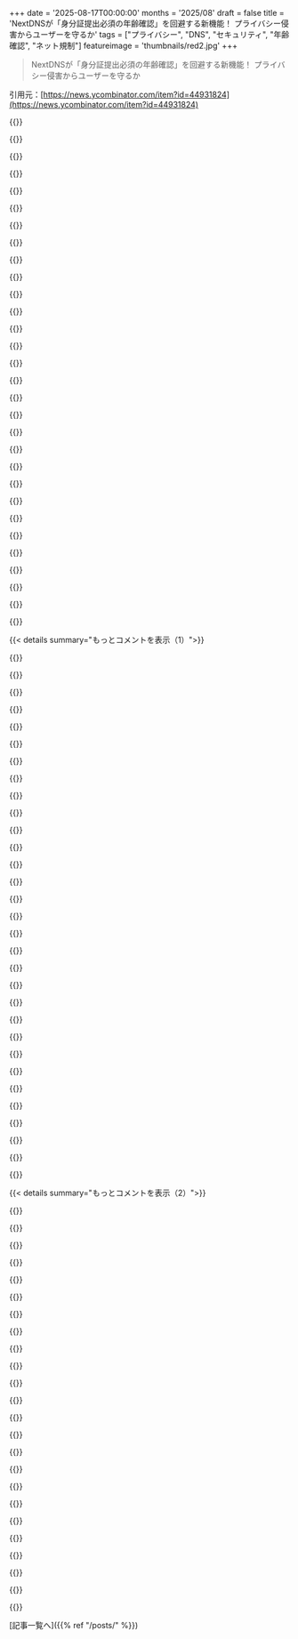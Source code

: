 +++
date = '2025-08-17T00:00:00'
months = '2025/08'
draft = false
title = 'NextDNSが「身分証提出必須の年齢確認」を回避する新機能！ プライバシー侵害からユーザーを守るか'
tags = ["プライバシー", "DNS", "セキュリティ", "年齢確認", "ネット規制"]
featureimage = 'thumbnails/red2.jpg'
+++

> NextDNSが「身分証提出必須の年齢確認」を回避する新機能！ プライバシー侵害からユーザーを守るか

引用元：[https://news.ycombinator.com/item?id=44931824](https://news.ycombinator.com/item?id=44931824)




{{<matomeQuote body="NextDNSが年齢認証を回避する新機能「Bypass Age Verification」をリリースしたよ！身分証提出はプライバシーリスクが高いから、DNSトリックで回避するんだ。本日より全ユーザーが利用可能で、無料アカウントでも使えるよ。HNコミュニティのみんなはどう思う？プライバシー保護として正しい方法かな、それとも規制当局を刺激しちゃうかな？https://nextdns.io" userName="nextdns" createdAt="2025/08/17 14:29:22" color="#ff33a1">}}




{{<matomeQuote body="長期的には効果がないかもだけど、身分証提出のプライバシー問題には抵抗すべきだから、この機能はめっちゃ価値あると思う！もし規制が厳しくなっても、有権者が問題意識を持つきっかけになるかもね。それが僕の希望だよ。" userName="freedomben" createdAt="2025/08/17 19:31:37" color="#ff33a1">}}




{{<matomeQuote body="匿名でインターネットポルノを見れるようにするっていうのは、有権者を動かす政治的な足がかりにはならないよね。残念だけど。" userName="petcat" createdAt="2025/08/17 22:31:31" color="">}}




{{<matomeQuote body="プライバシーより子育ての欠如の方が大きな脅威だよ。矛盾してるけど、君の意見に同意しちゃうな。" userName="sksrbWgbfK" createdAt="2025/08/18 08:21:28" color="">}}




{{<matomeQuote body="親が24時間子供を見てるわけじゃないし、社会にも責任があるよ。未成年がうっかりクリックしたり、悪い親の子供がサイトを台無しにする可能性もあるんだ。また親じゃない人の的外れな意見だね。" userName="phatfish" createdAt="2025/08/18 08:34:39" color="">}}




{{<matomeQuote body="別にそんな風に売り込む必要はないよ。通すべき法案は、「明示的にマークされてないサイトは子供には不適切」ってデフォルトの前提と、親が子供のネット利用を制限すべきってことだ。ポルノには関心ないけど、それ以外の「子供には不適切」なコンテンツが巻き込まれるのが心配だし、政治グループに嫌いなものを禁止するツールを与えたくないな。" userName="Spivak" createdAt="2025/08/17 23:41:16" color="#ff5c5c">}}




{{<matomeQuote body="この機能は素晴らしいアイデアだよ！企業がこんなに勇敢なことに驚きだね。政府に追跡されるからIDはアップロードしたくない。うちの子も小さい頃は親がブラウザを誘導したりブロックしたりして守ったし、ティーンになっても軽く指導したよ。" userName="Alive-in-2025" createdAt="2025/08/17 19:41:12" color="#ff5c5c">}}




{{<matomeQuote body="ID認証は民間じゃなくて政府がやるべきだよ。政府がID持ってるんだから、国民はアップロードしなくていいはずだ。簡単な年齢認証なら、政府のOAUTH2ポータルで年齢だけ共有すればいい。でもこれだと政府に「見てるサイト」がバレる。もっと賢い方法なら、政府ポータルから24時間有効な認証コードをもらって企業に提供するとか。とにかく、第三者に書類提出を求めるのは無能か悪意としか思えないね。" userName="notepad0x90" createdAt="2025/08/18 01:14:52" color="#ff5733">}}




{{<matomeQuote body="スパム対策みたいに、この問題も「自分のID」じゃなくて毎日「適当なID」を提供しまくればいいんだよ。手動チェックじゃ追いつかないし、自動チェックなら突破できるからね。" userName="amy_petrik" createdAt="2025/08/18 21:43:34" color="#45d325">}}




{{<matomeQuote body="匿名でインターネットポルノを保証するなんて、有権者を動かす政治的な足場にはならないよね。プレスリリースを言い換えようか。「俺たちは、子どもたちがアダルトサイトに（IDの）写真を強制的にアップロードさせられることから守るよ」ってさ。" userName="selcuka" createdAt="2025/08/18 03:38:31" color="#785bff">}}




{{<matomeQuote body="もう一つの言い換え方だよ。「…（ID上の）あなたの写真をアップロードすることから…」ってね。笑" userName="SunlitCat" createdAt="2025/08/18 03:43:41" color="">}}




{{<matomeQuote body="そんな効果のないシステムを作ろうとしてるんじゃない？<br>「親が子どものインターネットアクセスを制限すべき」って、親への期待が非現実的すぎるよ。俺は家でウェブアクセスを管理してるけど、学校や友だちの家では無理。それに、子どもたちが触れる全てのシステムを管理する時間もアクセス権もないしね。<br>「子どもに適さない他のコンテンツ」ってどんなの？露骨な暴力とか？" userName="pbhjpbhj" createdAt="2025/08/18 09:13:08" color="#ff5c5c">}}




{{<matomeQuote body="ポルノが問題なんじゃない。ウェブサイトにユーザーの匿名性を解除させるための法的な足場を作ろうとしてるんだよ。" userName="tomrod" createdAt="2025/08/18 04:45:23" color="#785bff">}}




{{<matomeQuote body="ああ、やばいな。俺は責任ある親になって、子どもたちにブラウザの無制限アクセスを与えない方がいいのかな。みんなにプライバシーの悪夢を押し付けるよりかはね。笑" userName="v3xro" createdAt="2025/08/18 08:36:00" color="#ff5c5c">}}




{{<matomeQuote body="聖書にも露骨な箇所[1]が多いんだからさ、聖書（少なくともオンラインの）を読むのにもID認証を要求して、宗教関係者を味方につけちゃえばいいじゃん！<br>[1] 例えばエゼキエル書23章20節とかね。" userName="backscratches" createdAt="2025/08/18 15:05:46" color="#785bff">}}




{{<matomeQuote body="年齢認証の世界でも、友だちの家では安全じゃなかったよ。俺の親は、俺がティーンエイジャーの時にポルノを買ってくれて、セックスショップに連れて行ってくれたんだ。その時の屈辱感は言葉にできないけど、今思えば、親はただティーンエイジャーが発情期で発散する場所が必要だと認識してたんだね。もし今ティーンエイジャーだったら、きっと親はIDを貸してくれたはずだよ。学校には今ウェブフィルターがあるから、子どもたちがアクセスする心配はしなくていい。<br>「露骨な暴力とか？」ってコメントは謎だな。君は成人向けコンテンツの年齢制限を望んでるのに、ポルノだけが対象で、他の不適切なコンテンツを挙げられないの？<br>汚い言葉、暴力、アルコール、ドラッグ、喫煙、血まみれ、LiveLeakみたいな「不快な」コンテンツ、ホラー、胸を強調した服装のストリーマー、性的な状況、性教育リソース、プロアナの摂食障害コンテンツ、銃や武器、ヘイトスピーチ、自殺や自傷行為、犯罪を美化するコンテンツ…<br>子どものオンライン体験をキュレーションする上で、ポルノは俺の心配リストの一番下の方にあるね。" userName="Spivak" createdAt="2025/08/19 16:24:29" color="#38d3d3">}}




{{<matomeQuote body="ありとあらゆる解決策がひどいんだ。多くの人が考えてきたけど、どれもひどくないものは見つかってない。「24時間コード」ってのはEUが試作してるやつだ。大人が未成年にコードを共有したり、コード共有（または販売）サイトが出てきたりするのを止められないから、特定のデバイスに縛ろうとしてるんだ。だからアプリに整合性チェックを追加して、ロックダウンされたスマホでしか動かせないようにしたんだよ。<br>プライバシーとセキュリティのためにGrapheneOSを使いたい？メーカーがサポートを終了したスマホで非公式ROMを使ってアップデートしたい？メーカーがインストールしたブロートウェアやスパイウェアをアンインストールしたいだけ？Linuxを使いたい？TPMのない古いPCがある？これら全部、おめでとう、君には「成人向けコンテンツ」なしだ。<br>それに、「ポルノ」じゃなくて「成人向けコンテンツ」なんだ。これはもっと広くて曖昧なカテゴリーだよね。性的指向やジェンダー問題の議論は成人向けコンテンツ？性教育？「プライベートパーツ」に関する医療情報？レイプみたいな怖いことに言及するニュース記事は？<br>これは悪い技術だ。開発されるべきじゃない。「苦悶のネクサス」を作るな。" userName="franga2000" createdAt="2025/08/18 07:20:41" color="#45d325">}}




{{<matomeQuote body="韓国でも似たようなシステムが導入されてるけど、政府じゃなくて民間企業を通してなんだ。<br>年齢制限コンテンツを含む可能性のある韓国のオンラインサービスに登録するとき、名前、生年月日、電話番号を提供するんだ。サービス運営者は、特別な通信事業者提供のAPIを使って、6桁のコードを君の携帯に送ってもらう。（コードは通信事業者が生成するから、サービス運営者じゃないよ。）コードを入力すると、通信事業者が名前と生年月日を確認するんだ。だから、ランダムなオンラインサービスが政府IDを求める必要はない。通信事業者がオフラインで既に確認済みだから、彼らに証明の負担をパスできるんだよ。<br>銀行、学校、社会保障システム、その他KYCルールのある規制された業界でも、似たようなことができるかもしれないね。" userName="kijin" createdAt="2025/08/18 01:45:47" color="#ff5733">}}




{{<matomeQuote body="変な話だけど、UKGOVはNHSのために既にこれを持ってるんだ。俺のかかりつけ医のアプリはaccess.login.nhs.ukを使って俺をログインさせてる。あれなら簡単に年齢を別のシステムに確認できるはずだよ。（まあ、誰もがnhs.ukに登録してるわけじゃないから、広範なケースには十分じゃないけどね。でも、UKGOVがこれをする能力を持ってることは示してるよ。）" userName="zimpenfish" createdAt="2025/08/18 08:11:09" color="#ff5733">}}




{{<matomeQuote body="ポルノ規制は大規模監視の入り口でしかないって言っても、みんななかなか信じてくれないんだよね。法律を作る人たちは、この法律であらゆるコンテンツを監視したいって言ってるし、反対する人は子供の安全を憎む変態扱いされちゃうんだ。" userName="topato" createdAt="2025/08/18 06:18:16" color="#785bff">}}




{{<matomeQuote body="子供のためにインターネット全体に規制をかけるなんて、子供が安全に学校へ行けるようにって車の速度を全国的に時速4マイルに制限するようなもんだよ。<br>https://en.wikipedia.org/wiki/Red_flag_traffic_laws<br>個人的にはAndrew Tateみたいに性的じゃないけど子供に悪いものもたくさんあるけど、年齢確認じゃカバーできないし、定義も強制も無理だよね。" userName="pjc50" createdAt="2025/08/18 08:34:32" color="#45d325">}}




{{<matomeQuote body="あー、それマジで良い点だね！この年齢確認技術、90年代後半のクレジットカード番号認証よりもっとバカげてる！でもさ、これらの法律って子供のアクセスを検閲するためじゃなくて、みんなのアクセスを検閲するためのもんなんだよ。保守派のリーダーたちがハッキリそう言ってるのに、一般の人が検閲ってどれだけヤバい滑りやすい坂なのか理解してないのがマジで信じられないわ。ポルノは始まりにすぎないんだ。" userName="topato" createdAt="2025/08/18 06:13:19" color="#38d3d3">}}




{{<matomeQuote body="あなたが検閲と年齢確認ポリシーを支持してるから、こんな回避策が次々出てくるってことを分かってほしいな。あなたの支持が子供たちをもっと危険なサイトに押しやり、回避しようとする中で個人情報がハニーポットに晒されるんだよ。もしうちの子がもっと大きかったら、このポリシーの危険性や回避策を探す危険性についてすぐに教えるだろうね。これ書いてると、子供たちを危険に晒してることへの怒りがこみ上げてくるよ。" userName="munksbeer" createdAt="2025/08/18 10:18:24" color="#785bff">}}




{{<matomeQuote body="面白いアイデアだね。もし成人なら、偽造や借りたIDを使って成人だって証明しても、実質的には詐欺にならないって主張もできるかも。この主張が裁判で通るとは全く思わないけど、身元確認を強制されることへの合理的な抗議の形にはなるんじゃないかな。" userName="sowbug" createdAt="2025/08/19 17:45:51" color="">}}




{{<matomeQuote body="親って大変でストレスなのは分かるけど、子供時代より大人として生きる時間の方がずっと長いんだから、どんな世界を作ってるかをもっと考えるべきだね。子育てってリスクゼロじゃないし、親は24時間子供を監視なんてできないよ。子供は好奇心とか偶然で、まだ準備ができてないものに触れるもんだ。それを止めるのは無理だよ。一番の防御は、良い選択をする能力を教えたり、信頼関係を築いて何かあった時に話せる相手になることだ。インターネットに特別なことなんてないよ。俺たちが子供の頃も親は同じこと言ってたけど、どの規制も効果なかったじゃん。準備ができてないものに触れたしね。親じゃない人の意見を軽視しないで。彼らだって状況に関係あるし、あなたも昔は子供だったのを忘れてるんじゃない？俺の子供はもう大人だよ。" userName="cgriswald" createdAt="2025/08/18 11:39:41" color="#ff5c5c">}}




{{<matomeQuote body="親であるあなたの意見こそ的外れなんじゃないの？親じゃない人たちと比べて、あなたって子供へのすごく深い本能的な愛情があるから、それが判断を曇らせて、この件について冷静に考えられなくしてるかもよ。「確かに良くないことだけど、親なら分かるさ。うちの子を守るためなら何でもする」って、他のケースでもそんな理屈が通じると思う？いや、親だからって意見がより重要になるわけじゃないよ。" userName="ubercow13" createdAt="2025/08/18 12:35:01" color="#45d325">}}




{{<matomeQuote body="それって悪い子育てを他人に押し付けてるみたいだな。子供とは安全についてちゃんと話すべきだし、デバイスを制限して衝動を抑えるバリアを高くする方法もあるでしょ。もし子供が年齢制限のない他人のデバイスをわざわざ使おうとしたら、もう止めることはできないよ。いくら自分が正しいって思ってても、みんなのプライバシーを破壊する理由にはならないからね。" userName="carlhjerpe" createdAt="2025/08/18 08:49:11" color="#785bff">}}




{{<matomeQuote body="うん、俺は親だけど、お前には反対だし、他のコメントに賛成するよ。さて、どうする？" userName="easymodex" createdAt="2025/08/18 08:59:38" color="">}}




{{<matomeQuote body="おい、勝手な思い込みは良くないぞ！俺には5人も子供がいるんだからな。子供だからってテクノロジーに疎いわけじゃない。うちの16歳の息子は12歳でVPNやトレントの使い方を覚えたんだ。政府や大企業が全部管理して、オープンソースみたいな技術を禁止しない限り、規制なんて簡単に回避されちゃうよ。<br>もしかして、家中に政府のカメラを置いてAIで常に監視、記録するべきだと思ってる？警察とシステムを連携させて違反があればすぐ逮捕、再教育、しまいには子供を全員国で育てるべきだとでも？子供を守るためなら何でもありか？お願いだから、子供たちのことを考えてくれ！" userName="freedomben" createdAt="2025/08/18 12:37:36" color="#ff5733">}}




{{<matomeQuote body="子供を育てるだけでなく、ちゃんとしつけもすればみんなもっと楽になるのにね。" userName="corobo" createdAt="2025/08/18 10:33:55" color="">}}




{{< details summary="もっとコメントを表示（1）">}}

{{<matomeQuote body="やあ、NextDNSチーム。俺は長年のユーザーだけど、NextDNSのメインサービスやブロックリストはかなり古くなってるみたいだね。Redditで詳しく書いたから見てくれよ：<br>https://www.reddit.com/r/nextdns/s/IX2mUogHPK<br>このスレッドに意見をくれると嬉しいな。コミュニティはNextDNSが最高のサービスになることを望んでるんだ。<br>年齢確認バイパス機能は感謝してるけど、どうやって動くのかすごく興味があるよ。特定のドメインリクエストをプロキシして、ユーザーが別の国から来てるように見せるってのが今のところの予想なんだけど、具体的な仕組みを知りたいな。" userName="pogue" createdAt="2025/08/18 03:08:45" color="#45d325">}}




{{<matomeQuote body="NextDNSチームが沈黙してるのに、こんな新機能が出てきたのは驚きだよ。お前が言ってるように、サービスは古いし、何か壊れてもカスタマーサポートはゼロだしな。新機能はいいけど、基本的なサービスがちゃんと動いて初めて意味があるんだ。この新機能もすぐに壊れて、きっと直されないだろうな。<br>俺は1年くらい前にControlDに乗り換えたけど、すごく満足してるよ。何も壊れないし、サービスにも積極的みたいだ。" userName="huhkerrf" createdAt="2025/08/18 06:39:43" color="#38d3d3">}}




{{<matomeQuote body="俺もだよ、NextDNSはもう信用できないから辞めたんだ。個人的にホームラボで使ってたんだけど、たまにランダムに動作が重くなることがあった。他の似たような報告も見たし、サポートを受けようとしたけどダメだった。<br>NextDNSがビジネス向けのDNSとして売り込もうとしてたから、職場でも使えるか検討したんだ。でも、ある日突然、EUリージョンからすべてのログを7日以内に無効にして移動しろっていうメールが来たんだよ。当時、大手のFintech企業で働いてたから、もしベンダーが1週間でDNSのログソリューションを再構築しろなんて言ってきたら、コンプライアンス上の大きな問題になるから即座に契約を切ってたはずだ。<br>あの変更に関するメッセージは「参考までに、7日後にはそのリージョンの全てを消去するから、お前らが何とかしろ」って感じだった。つまり、問題は作るけど解決には協力しないってことだ。無料サービスならまだしも、俺は金を払ってる顧客だったんだ。とはいえ、大した額は払ってなかったけどね。<br>全体的に、NextDNSはスタートアップ、情熱プロジェクト、お小遣い稼ぎプロジェクトの悪い部分を全部持ってる感じだったよ。数年間金を払ってたけど、情報量が多かったからそれなりの顧客ベースがあると思ってたけど、NextDNSには当時、サービスを成長させる能力か集中力がなかったみたいだ。彼らがこの記事を読んでるかもしれないけど、これは2年前の話だから、今は変わってるかもしれないな。" userName="1dom" createdAt="2025/08/18 09:41:39" color="#ff5733">}}




{{<matomeQuote body="Redditスレッドの返信を見ると、ControlDに乗り換えた人がたくさんいるね。ControlDについては、サービスが遅いとか、世界的なカバレッジがあまり広くないっていう不満の声もあったみたいだけど。<br>でも、間違いなくControlDの方が優れた選択肢っぽいな。フルプランだと年間$40高くなるのは残念だけど、もっと多くのオプションや良いカスタマーサポートがあるなら、その価値はあるだろう。NextDNSは$20で、ControlDの標準プランは同じ価格だ。NextDNSもちゃんと動くけど、サポートは全くないみたいだしね。<br>Stacksocialのクーポンで標準プランが年間$40になるのを見つけて、今、どちらにするか迷ってるんだ。標準オプションだとDNSでの位置変更はできない。VPNをすでに使ってるなら重要じゃないかもしれないけど、あると便利だよね。<br>Pi-HoleにするつもりでRPi5を買ったんだけど、結局使わずじまいだ。Pi-HoleのDNSはLANの外では使えないと思うんだ（例えば、スマホで使っててローカルWi-Fiを離れると、ローカルIPに接続できないし）。" userName="pogue" createdAt="2025/08/19 10:11:23" color="#ff33a1">}}




{{<matomeQuote body="ありがとう！<br>俺の場合は数年前の話だけど、クラウドからオンプレミスへの個人的な移行と時期が重なってたんだ。最初はローカルのPi-Holeに切り替えたんだけど、ちょっとおもちゃっぽい感じがして好きじゃなかったな。それからAdGuard Homeに切り替えて、今も使ってるよ。Pi-Holeより速くて簡単だし、全体的にもっと成熟してる感じがするんだ。<br>LAN外での使い方だけど、Tailscale（セルフホストのHeadscale経由で）を使って、AdGuard Homeもそれに参加させてるんだ。AdGuardのTailscale IPを、すべてのTailscaleクライアントデバイスのDNSサーバーとして設定してる。唯一の欠点は、古いバージョンのAndroidだとネットワークを切り替えるときに少し不安定になることがあるくらいかな。" userName="1dom" createdAt="2025/08/19 12:40:54" color="#45d325">}}




{{<matomeQuote body="ControlDのウェブサイトを見に行ったんだけど、チャットが「コロッセオがローマを守ったように、ControlDの無料DNSで接続を保護してください」って言ってきてさ。イタリアからアクセスしてるから面白い冗談なんだろうけど、保護能力への信頼はあまり高まらなかったよ。" userName="agos" createdAt="2025/08/18 07:58:22" color="">}}




{{<matomeQuote body="これ、明らかにAIが作った文章だろ。<br>しかも下手くそだし。" userName="dmd" createdAt="2025/08/18 11:15:57" color="">}}




{{<matomeQuote body="AIを使ってアンチマーケティングして、顧客を失う方法を見つけ出したってすごいな。" userName="smt88" createdAt="2025/08/18 11:35:29" color="">}}




{{<matomeQuote body="多くの人が「これにAIを入れよう！」ってのが（a）いつも正解だと思ってて、（b）公開前も公開後も出力結果を一度も確認しないってのがすごいね。" userName="dmd" createdAt="2025/08/18 11:45:09" color="">}}




{{<matomeQuote body="俺の（スペインの）NextDNSのメッセージは「フラメンコ歌手のようにDNSをコントロールしよう」だって。<br>全然意味わかんないよ。¯＼_(ツ)_/¯" userName="tecleandor" createdAt="2025/08/18 09:32:32" color="#ff5733">}}




{{<matomeQuote body="イギリスだと「ロンドン探偵のようにルールを探求しよう」って出るらしい。<br>ほとんど意味不明だし、これだとすぐに「使い物にならないだろう」って思っちゃうよ。" userName="bluehatbrit" createdAt="2025/08/18 10:04:50" color="#ff5733">}}




{{<matomeQuote body="アメリカ版は「Control Dの高度なフィルタリングとセキュリティ機能で、自由の国にぴったりのネットワークの可能性を最大限に引き出そう」だって。" userName="cgriswald" createdAt="2025/08/18 10:58:51" color="">}}




{{<matomeQuote body="国を言わなくてもAIが「Control Dの高度なDNSアナリティクスでネットワークの可能性を探ろう。君のようなテックに詳しいカナダ人にぴったりだね」ってメッセージを出してきたよ。AIさんありがとう。" userName="ChoGGi" createdAt="2025/08/18 13:24:06" color="#45d325">}}




{{<matomeQuote body="俺も同じだわ…NextDNSがApple関連（iCloudファイル同期、Apple Musicなど）の接続をランダムに壊し始めたのに、全然対応してくれなかった。<br>AdGuard DNSに乗り換えたら、すごく快適。<br>たまにセールやってるから、数年分のサービスを前払いすればほぼタダ同然で使えるよ。" userName="leokennis" createdAt="2025/08/18 07:37:02" color="#ff5733">}}




{{<matomeQuote body="同感。<br>俺はNextDNSのSamsungブロックリストを使って古いテレビに表示されるウザい広告をブロックしてたんだけど、ここ数年ずっと機能してないんだよな。" userName="deanc" createdAt="2025/08/18 07:11:31" color="#ff33a1">}}




{{<matomeQuote body="NextDNSはもう捨てられてるから使わない方がいいぞ。開発者からのサポートは全くないし、すぐ壊れる。俺も1年間連絡取ろうとしたけど無理だった。ヘルプフォーラムを見ればわかる。" userName="bunnyfoofoo" createdAt="2025/08/18 05:18:31" color="#ff33a1">}}




{{<matomeQuote body="これってNextDNS自身が新機能を紹介してる投稿じゃん？全然放置されてるように見えないけど？あんた説明文すら読んでないんじゃないの（笑）？" userName="topato" createdAt="2025/08/18 06:22:31" color="">}}




{{<matomeQuote body="https://help.nextdns.io/search?v=p&q=refund<br>彼らにおめでとうと言っておくよ。俺から金盗んで一時的に戻ってきたってことだろ。年間サブスクリプション更新後にサービスが動かなくなって、サポートを探そうとしたら完全無視だった。NextDNSで問題なかったラッキーな人たちは、本当によかったね。" userName="bunnyfoofoo" createdAt="2025/08/18 06:31:10" color="#38d3d3">}}




{{<matomeQuote body="その検索結果を見てみたけど、何年も前の記録ばかりで、最近のは全然ないね。58件の投稿のうち、去年のものはおおよそ5件しかなかった。いくつかのスレッドで「返金」を求めるコメントは見るけど、これってサポートチケットシステムじゃないみたいだし。あんたの悪い経験は気の毒だけど、このリンクが何かを決定的に示してるってわけじゃないと思うな。" userName="Shank" createdAt="2025/08/18 13:06:44" color="">}}




{{<matomeQuote body="何年もNextDNSを使ってたけど、ここ数週間はウェブサイトをめちゃくちゃ壊しまくるから、もう完全にやめたよ。別のサービスに切り替えてからは、全部がすごくサクサク動くようになった気がする。" userName="spiffotron" createdAt="2025/08/18 11:47:33" color="">}}




{{<matomeQuote body="yokoffing’s NextDNS Configuration Guide [1] に従って設定すべきだよ。基本的には Hagezi blocklists [2] のどれかと、あとは好みでいくつかオプションを選ぶだけ。俺の家では全デバイスで動いてて、全く問題ないぞ。Hagezi Pro++ を使ってるから、一部サイトはホワイトリストに登録する必要があるけど、それが面倒なら Hagezi Light か Normal で広告やトラッカーをブロックしつつ、何も壊れずに使えるはず。ちなみに、Control D [3] は Hagezi blocklists や他のリストを含む無料 DNS を提供してるけど、ログが見れないから「設定して忘れろ」みたいなタイプだね。<br>[1] https://github.com/yokoffing/NextDNS-Config<br>[2] https://github.com/hagezi/dns-blocklists<br>[3] https://controld.com/free-dns" userName="pogue" createdAt="2025/08/19 10:19:06" color="#ff5c5c">}}




{{<matomeQuote body="君はNextDNSの正しい使い方を理解してないみたいだね。ログを確認すれば、どのルールが問題を引き起こしているか特定できるし、それを許可リストに追加すれば解決するよ。" userName="nipperkinfeet" createdAt="2025/08/18 22:41:46" color="#785bff">}}




{{<matomeQuote body="同じような機能や制御を提供してくれる他の選択肢って、何かある？" userName="esperent" createdAt="2025/08/18 12:19:52" color="">}}




{{<matomeQuote body="billing@nextdns.io にメールすればいいんじゃない？" userName="weird-eye-issue" createdAt="2025/08/18 06:38:33" color="">}}




{{<matomeQuote body="彼らはどんなメールにも返信してこないよ。何か月も、何度も試したけどダメだった。フォーラムを見てみろ。俺の他のコメントでリンクも貼ったから。" userName="bunnyfoofoo" createdAt="2025/08/18 07:21:44" color="">}}




{{<matomeQuote body="批判じゃなくてね、こんなあからさまな宣伝はUK市場ではたぶん違法だよ。Ofcomは「高度に効果的な」年齢確認方法を導入するよう求められるプラットフォームは、年齢確認を回避するVPNの使用を奨励するコンテンツをホスト・共有・許可してはいけないって言ってるんだ。政府もBBCにそう伝えたってさ。<br>https://www.bbc.com/news/articles/cn72ydj70g5o" userName="perihelions" createdAt="2025/08/17 19:34:33" color="#38d3d3">}}




{{<matomeQuote body="NextDNSは年齢確認を義務付けられるコンテンツプラットフォームじゃないんだから、その禁止事項はここでは適用されないよ。だから、回避機能を宣伝するのは「たぶん違法」じゃないってば。" userName="MistahKoala" createdAt="2025/08/18 00:02:45" color="#45d325">}}




{{<matomeQuote body="「違法」ってのは政府が取り締まるかどうかってだけだろ？Ofcomがお前の言う通りに判断するなんて、俺はすごく疑わしいけどな。" userName="aydyn" createdAt="2025/08/18 06:39:02" color="">}}




{{<matomeQuote body="でもHacker Newsも、回避策に関するコメントや投稿がたくさんあるから、Ofcomの次のターゲットになるかもな、なんて思うよ。" userName="riedel" createdAt="2025/08/18 15:56:33" color="">}}




{{<matomeQuote body="それは「非常に効果的な年齢確認」を義務付けられているプラットフォームにしか適用されないんだよ。つまり、最上位カテゴリの「有害」サイトは、年齢確認を避けるためにVPNを勧めることはできない。それ以外のところは、VPNが年齢確認を避ける方法だって教えてもいいんだ。メディアだってそうしてるしな。" userName="graemep" createdAt="2025/08/18 03:22:59" color="#ff5733">}}

{{</details>}}




{{< details summary="もっとコメントを表示（2）">}}

{{<matomeQuote body="「年齢確認を回避するVPNの使用を奨励するコンテンツをホスト・共有・許可してはいけない。政府もBBCにそう伝えた」って…マジかよ。UKがこれらの法律でどんどん深入りしてるのは知ってたけど、これはもはや中国レベルの政府の介入に見えるぜ。" userName="petcat" createdAt="2025/08/17 22:45:43" color="#ff5733">}}




{{<matomeQuote body="政府が喚き散らしてるのは無視しろよ。あいつらの役立たずな監視法を回避する技術を広めることの方が、よっぽど重要なんだからさ。" userName="Ms-J" createdAt="2025/08/17 23:40:20" color="">}}




{{<matomeQuote body="次のステップは、VPNを違法にしようとするか、もちろん、VPNにも年齢確認を義務付けるか、だろうな。" userName="pas" createdAt="2025/08/17 22:50:26" color="">}}




{{<matomeQuote body="VPNを効果的に禁止するには、侵略的なグレートファイアウォールを導入しないとダメだよ。トラフィックを隠す方法はたくさんあるからね。ポルノの禁止とは違って、VPNの禁止には政治的な価値がないんだ。だって、年齢確認政策を支持する技術音痴の有権者は、VPNが何かも知らないからな。" userName="zarzavat" createdAt="2025/08/18 05:05:02" color="#ff5c5c">}}




{{<matomeQuote body="中国みたいにVPNを完全に禁止するにはグレートファイアウォールが必要だけど、アメリカみたいな強国なら「データロンダリング」って概念でできるかもね。政府がリスト作って、企業に取引中止を強制するんだ。アメリカならできそうだけど、EU、英国、日本、インドは微妙かも。他の国は無理だろうね。" userName="miki123211" createdAt="2025/08/18 06:43:04" color="#ff33a1">}}




{{<matomeQuote body="英国の刑務所はもう満杯なんだ。政府は友達のためにWireGuardを設定した14歳を片っ端から捕まえる余裕なんてないでしょ。" userName="zarzavat" createdAt="2025/08/18 08:32:52" color="">}}




{{<matomeQuote body="VPNに年齢確認があるって最高じゃん。個別のサイトにいちいちID渡すより、VPNプロバイダにまとめて渡しちゃった方が全然マシだね。" userName="RiverCrochet" createdAt="2025/08/17 23:48:25" color="">}}




{{<matomeQuote body="これじゃあサービス上で個人の行動とユーザーを紐付けられなくなるじゃん。だから彼らが本当にやりたいこととは違うんだよな。" userName="tacticus" createdAt="2025/08/18 01:07:25" color="#ff5c5c">}}




{{<matomeQuote body="VPNプロバイダはさ、既存の政府身分証明サービスと連携すべきだよ。" userName="lttlrck" createdAt="2025/08/18 00:53:09" color="">}}




{{<matomeQuote body="コンテンツプロバイダがVPNプロバイダを宣伝できないなら、VPNやDNSのプロバイダは自分たちのサービスを単独で宣伝できるのかね？" userName="walterbell" createdAt="2025/08/17 20:18:16" color="">}}




{{<matomeQuote body="＞ ”年齢確認を避けるためにVPNを使うのを勧めるコンテンツ”って、肝心なのは”...年齢確認を避ける”って部分だよね。VPNの宣伝自体は違法じゃないけど、他の法律をかいくぐるのに使えるって言うのが違法なんでしょ。" userName="perihelions" createdAt="2025/08/17 20:25:56" color="#38d3d3">}}




{{<matomeQuote body="その法律、チェックを義務付けられてるプラットフォームに適用されるって読み取れるけど、サードパーティのサービスプロバイダには関係なさそうだね。" userName="neilcj" createdAt="2025/08/17 20:32:46" color="#785bff">}}




{{<matomeQuote body="* https://legislation.gov.uk/ukpga/2023/50/contents オンライン安全法2023の、一体どのセクションにそう書いてあるの？教えて。" userName="JdeBP" createdAt="2025/08/18 03:41:17" color="#785bff">}}




{{<matomeQuote body="イギリスに住んでない人たちが、なんでイギリスの法律を気にしなきゃいけないんだよ？" userName="buyucu" createdAt="2025/08/17 20:44:30" color="">}}




{{<matomeQuote body="NextDNSは企業だから個人じゃないよ。イギリスにインフラがあって、顧客もいるだろうから、イギリスの法律は気にしないとダメだよね。" userName="ac29" createdAt="2025/08/17 22:03:21" color="">}}




{{<matomeQuote body="アメリカでも同じような法律を作った州がいくつかあるよ。" userName="retype" createdAt="2025/08/17 23:00:26" color="">}}




{{<matomeQuote body="イギリスのために実装される技術は、他の国でもリクエストすれば利用できるようになるってこと。企業にソリューションを導入させるのは簡単だけど、その設定に自国を追加してもらうのは別の話だよ。" userName="calgoo" createdAt="2025/08/18 09:55:10" color="#ff5733">}}




{{<matomeQuote body="だって、それがどこでも標準になりつつあるからね。" userName="jansper39" createdAt="2025/08/18 15:04:02" color="">}}




{{<matomeQuote body="”Mullvad VPN (https://mullvad.net/en)を使っちゃダメだよ！5ユーロ＼月でBitcoinでも払えるし、年齢確認を回避できるけどね！”" userName="rendaw" createdAt="2025/08/18 02:40:37" color="#ff5733">}}




{{<matomeQuote body="＞親切にしてね。皮肉は言わない。好奇心を持って話して、尋問しないで。攻撃的な部分は削除しようね。<br>https://news.ycombinator.com/newsguidelines.html" userName="glitchcrab" createdAt="2025/08/18 07:52:07" color="">}}




{{<matomeQuote body="年間で20ドル使う中で、最高のものの一つだよ。iOSがすごく使いやすくなるし、NextDNSの開発者たちのビジョンをサポートするのが本当に好きだね。" userName="syntaxing" createdAt="2025/08/17 19:33:57" color="">}}




{{<matomeQuote body="俺も同じ。以前はPi-Holeを使っていたけど、NextDNSの方がずっとシンプルだね。特に外出先ではね。" userName="ethagnawl" createdAt="2025/08/18 06:10:41" color="">}}




{{<matomeQuote body="同じく。NextDNSが大好きだよ。" userName="drcongo" createdAt="2025/08/17 21:33:50" color="">}}

{{</details>}}



[記事一覧へ]({{% ref "/posts/" %}})
